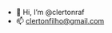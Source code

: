 - 👋 Hi, I’m @clertonraf
- 📫 clertonfilho@gmail.com

<!---
clertonraf/clertonraf is a ✨ special ✨ repository because its `README.md` (this file) appears on your GitHub profile.
You can click the Preview link to take a look at your changes.
--->
